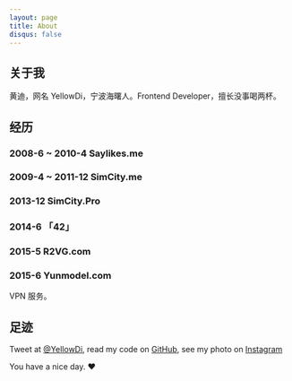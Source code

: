 ```yaml
---
layout: page
title: About
disqus: false
---
```


## 关于我

黄迪，网名 YellowDi，宁波海曙人。Frontend Developer，擅长没事喝两杯。

## 经历

### 2008-6 ~ 2010-4 Saylikes.me
### 2009-4 ~ 2011-12 SimCity.me
### 2013-12 SimCity.Pro
### 2014-6 「42」
### 2015-5 R2VG.com
### 2015-6 Yunmodel.com

VPN 服务。

## 足迹

Tweet at [@YellowDi](http://twitter.com/YellowDi), read my code on [GitHub](http://github.com/YellowDi), see my photo on [Instagram](http://instagram.com/yellowdi)

<script type="text/javascript" src="http://www.douban.com/service/badge/YellowDi/?selection=latest&amp;picsize=medium&amp;hideself=on&amp;show=dolist&amp;n=24&amp;cat=music&amp;columns=6"></script>

You have a nice day. ♥

